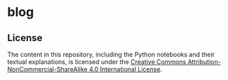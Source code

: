 # blog

## License
The content in this repository, including the Python notebooks and their textual explanations, is licensed under the [Creative Commons Attribution-NonCommercial-ShareAlike 4.0 International License](LICENSE.md).
